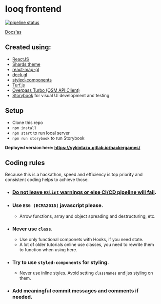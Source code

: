 # looq frontend
[![pipeline status](https://gitlab.com/vykintazo/hackergames/badges/master/pipeline.svg)](https://gitlab.com/vykintazo/hackergames/commits/master)

[Docs'as](https://docs.google.com/document/d/1oi_4rW268DrZudaxxaMyEozlN1jvED5BcIcyekEknLc/edit?usp=sharing)

## Created using:
- [ReactJS](https://reactjs.org)
- [Shards theme](https://designrevision.com/docs/shards-react/getting-started)
- [react-map-gl](https://uber.github.io/react-map-gl/#/)
- [deck.gl](https://deck.gl/#/documentation/overview/introduction)
- [styled-components](https://www.styled-components.com/)
- [Turf.js](http://turfjs.org/)
- [Overpass Turbo (OSM API Client)](http://overpass-turbo.eu/#)
- [Storybook](https://storybook.js.org/) for visual UI development and testing

## Setup
- Clone this repo
- `npm install`
- `npm start` to run local server
- `npm run storybook` to run Storybook

**Deployed version here: https://vykintazo.gitlab.io/hackergames/**

## Coding rules
Because this is a hackathon, speed and efficiency is top priority and consistent coding helps to achieve those.

- ### <u>Do not leave `ESlint` warnings or else CI/CD pipeline will fail</u>.
- ### Use `ES6 (ECMA2015)` javascript please.
    - Arrow functions, array and object spreading and destructuring, etc.
- ### Never use `class`.
    - Use only functional componets with Hooks, if you need state.
    - A lot of older tutorials online use classes, you need to rewrite them to function when using here.
- ### Try to use `styled-components` for styling.
    - Never use inline styles. Avoid setting `classNames` and jss styling on them.
- ### Add meaningful commit messages and comments if needed.
